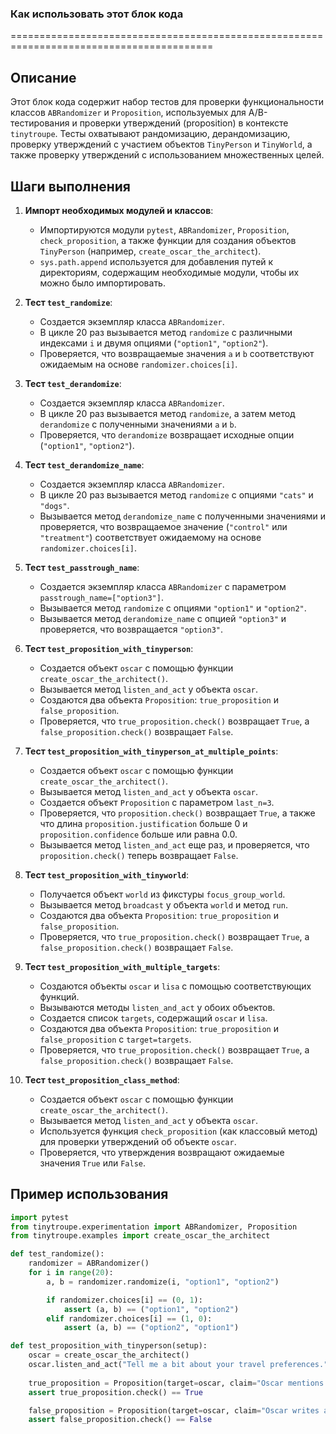 ### Как использовать этот блок кода
=========================================================================================

Описание
-------------------------
Этот блок кода содержит набор тестов для проверки функциональности классов `ABRandomizer` и `Proposition`, используемых для A/B-тестирования и проверки утверждений (proposition) в контексте `tinytroupe`. Тесты охватывают рандомизацию, дерандомизацию, проверку утверждений с участием объектов `TinyPerson` и `TinyWorld`, а также проверку утверждений с использованием множественных целей.

Шаги выполнения
-------------------------
1. **Импорт необходимых модулей и классов**:
   - Импортируются модули `pytest`, `ABRandomizer`, `Proposition`, `check_proposition`, а также функции для создания объектов `TinyPerson` (например, `create_oscar_the_architect`).
   - `sys.path.append` используется для добавления путей к директориям, содержащим необходимые модули, чтобы их можно было импортировать.

2. **Тест `test_randomize`**:
   - Создается экземпляр класса `ABRandomizer`.
   - В цикле 20 раз вызывается метод `randomize` с различными индексами `i` и двумя опциями (`"option1"`, `"option2"`).
   - Проверяется, что возвращаемые значения `a` и `b` соответствуют ожидаемым на основе `randomizer.choices[i]`.

3. **Тест `test_derandomize`**:
   - Создается экземпляр класса `ABRandomizer`.
   - В цикле 20 раз вызывается метод `randomize`, а затем метод `derandomize` с полученными значениями `a` и `b`.
   - Проверяется, что `derandomize` возвращает исходные опции (`"option1"`, `"option2"`).

4. **Тест `test_derandomize_name`**:
   - Создается экземпляр класса `ABRandomizer`.
   - В цикле 20 раз вызывается метод `randomize` с опциями `"cats"` и `"dogs"`.
   - Вызывается метод `derandomize_name` с полученными значениями и проверяется, что возвращаемое значение (`"control"` или `"treatment"`) соответствует ожидаемому на основе `randomizer.choices[i]`.

5. **Тест `test_passtrough_name`**:
   - Создается экземпляр класса `ABRandomizer` с параметром `passtrough_name=["option3"]`.
   - Вызывается метод `randomize` с опциями `"option1"` и `"option2"`.
   - Вызывается метод `derandomize_name` с опцией `"option3"` и проверяется, что возвращается `"option3"`.

6. **Тест `test_proposition_with_tinyperson`**:
   - Создается объект `oscar` с помощью функции `create_oscar_the_architect()`.
   - Вызывается метод `listen_and_act` у объекта `oscar`.
   - Создаются два объекта `Proposition`: `true_proposition` и `false_proposition`.
   - Проверяется, что `true_proposition.check()` возвращает `True`, а `false_proposition.check()` возвращает `False`.

7. **Тест `test_proposition_with_tinyperson_at_multiple_points`**:
   - Создается объект `oscar` с помощью функции `create_oscar_the_architect()`.
   - Вызывается метод `listen_and_act` у объекта `oscar`.
   - Создается объект `Proposition` с параметром `last_n=3`.
   - Проверяется, что `proposition.check()` возвращает `True`, а также что длина `proposition.justification` больше 0 и `proposition.confidence` больше или равна 0.0.
   - Вызывается метод `listen_and_act` еще раз, и проверяется, что `proposition.check()` теперь возвращает `False`.

8. **Тест `test_proposition_with_tinyworld`**:
   - Получается объект `world` из фикстуры `focus_group_world`.
   - Вызывается метод `broadcast` у объекта `world` и метод `run`.
   - Создаются два объекта `Proposition`: `true_proposition` и `false_proposition`.
   - Проверяется, что `true_proposition.check()` возвращает `True`, а `false_proposition.check()` возвращает `False`.

9. **Тест `test_proposition_with_multiple_targets`**:
   - Создаются объекты `oscar` и `lisa` с помощью соответствующих функций.
   - Вызываются методы `listen_and_act` у обоих объектов.
   - Создается список `targets`, содержащий `oscar` и `lisa`.
   - Создаются два объекта `Proposition`: `true_proposition` и `false_proposition` с `target=targets`.
   - Проверяется, что `true_proposition.check()` возвращает `True`, а `false_proposition.check()` возвращает `False`.

10. **Тест `test_proposition_class_method`**:
    - Создается объект `oscar` с помощью функции `create_oscar_the_architect()`.
    - Вызывается метод `listen_and_act` у объекта `oscar`.
    - Используется функция `check_proposition` (как классовый метод) для проверки утверждений об объекте `oscar`.
    - Проверяется, что утверждения возвращают ожидаемые значения `True` или `False`.

Пример использования
-------------------------

```python
import pytest
from tinytroupe.experimentation import ABRandomizer, Proposition
from tinytroupe.examples import create_oscar_the_architect

def test_randomize():
    randomizer = ABRandomizer()
    for i in range(20):
        a, b = randomizer.randomize(i, "option1", "option2")

        if randomizer.choices[i] == (0, 1):
            assert (a, b) == ("option1", "option2")
        elif randomizer.choices[i] == (1, 0):
            assert (a, b) == ("option2", "option1")

def test_proposition_with_tinyperson(setup):
    oscar = create_oscar_the_architect()
    oscar.listen_and_act("Tell me a bit about your travel preferences.")
    
    true_proposition = Proposition(target=oscar, claim="Oscar mentions his travel preferences.")
    assert true_proposition.check() == True

    false_proposition = Proposition(target=oscar, claim="Oscar writes a novel about how cats are better than dogs.")
    assert false_proposition.check() == False